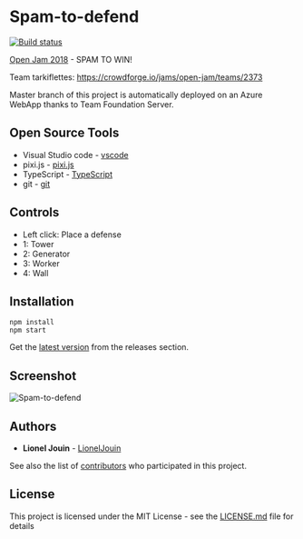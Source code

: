 # Spam-to-defend

[![Build status](https://lioneljouin.visualstudio.com/Spam-To-Defend/_apis/build/status/Spam-To-Defend-CI)](https://lioneljouin.visualstudio.com/Spam-To-Defend/_build/latest?definitionId=2)

[Open Jam 2018](https://itch.io/jam/open-jam-2018) - SPAM TO WIN!

Team tarkiflettes:
https://crowdforge.io/jams/open-jam/teams/2373

Master branch of this project is automatically deployed on an Azure WebApp thanks to Team Foundation Server.

## Open Source Tools

* Visual Studio code - [vscode](https://github.com/Microsoft/vscode)
* pixi.js - [pixi.js](https://github.com/pixijs/pixi.js)
* TypeScript - [TypeScript](https://github.com/Microsoft/TypeScript)
* git - [git](https://github.com/git/git)

## Controls

* Left click: Place a defense
* 1: Tower
* 2: Generator
* 3: Worker
* 4: Wall

## Installation

```
npm install
npm start
```

Get the [latest version](https://github.com/Tarkiflettes/Spam-to-defend/releases) from the releases section.

## Screenshot

![Spam-to-defend](https://i.imgur.com/nznd8Jo.jpg)

## Authors

* **Lionel Jouin** - [LionelJouin](https://github.com/LionelJouin)

See also the list of [contributors](https://github.com/Tarkiflettes/Spam-to-defend/graphs/contributors) who participated in this project.

## License

This project is licensed under the MIT License - see the [LICENSE.md](LICENSE.md) file for details